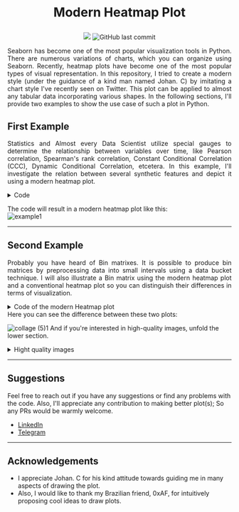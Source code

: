 # <p align="Center">Modern Heatmap Plot</p>
<div  align="center">
<a href="https://t.me/shayandavoodii"><img src="https://badgen.net/badge/icon/Telegram?icon=telegram&label"/></a>
<img alt="GitHub last commit" src="https://img.shields.io/github/last-commit/shayandavoodii/ModernHeatmapPlot">
</div>

<p align="justify">
Seaborn has become one of the most popular visualization tools in Python. There are numerous variations of charts, which you can organize using Seaborn. Recently, heatmap plots have become one of the most popular types of visual representation. In this repository, I tried to create a modern style (under the guidance of a kind man named Johan. C) by imitating a chart style I've recently seen on Twitter. This plot can be applied to almost any tabular data incorporating various shapes. In the following sections, I'll provide two examples to show the use case of such a plot in Python.
</p>

## First Example
<p align="justify">
Statistics and Almost every Data Scientist utilize special gauges to determine the relationship between variables over time, like Pearson correlation, Spearman's rank correlation, Constant Conditional Correlation (CCC), Dynamic Conditional Correlation, etcetera. In this example, I'll investigate the relation between several synthetic features and depict it using a modern heatmap plot.
</p>

<details>
  <summary>Code</summary>
  
  ```python
  import pandas as pd
  import numpy as np

  np.random.seed(8)

  # Generating synthetic data
  synthetic = np.array([np.random.normal(i, j, 100) for (i,j) in [(0,1), (0,1.5), (-1, 2), (5,7), (2, 9), (8, 8), (15, 15), (6, 30)]])

  # Making some of them a little bit correlated
  synthetic[7] = synthetic[3] + (10 * np.random.randn(100) + 20)
  synthetic[4] = synthetic[3] + (10 * np.random.randn(100) + 10)

  # Sunthetic variable names
  varNames = [f"var{_}" for _ in range(1, synthetic.shape[0]+1)]

  # Creating a pandas DataFrame
  df = pd.DataFrame(synthetic.T, columns=varNames)

  # Storing the correlations
  correlations = df.corr()
  
  options = {"x_label":"Variables", "y_label":"Variables", "legend_label":"Correlation"}
  
  # Drawing the plot using the 'ModernHeatmapPlot' function.
  ModernHeatmapPlot(correlations, **options)
  ```
</details>

The code will result in a modern heatmap plot like this:  
![example1](https://user-images.githubusercontent.com/52105833/184830041-19c1f840-d397-4059-aa33-cb9ce617b939.jpeg)

---

## Second Example
<p align="justify">
Probably you have heard of Bin matrixes. It is possible to produce bin matrices by preprocessing data into small intervals using a data bucket technique. I will also illustrate a Bin matrix using the modern heatmap plot and a conventional heatmap plot so you can distinguish their differences in terms of visualization.
</p>

<details>
  <summary>Code of the modern Heatmap plot</summary>
  
  ```python
  import pandas as pd
  
  df = pd.read_pickle("bindata.pkl")
  
  palette = sns.diverging_palette(145, 300, s=70, as_cmap=True)
  options = {"x_label":"Features", "y_label":"Tickers", "palette":palette, "legend_label":"Bin"}
  
  ModernHeatmapPlot(data=df, **options)
  ```
</details>
Here you can see the difference between these two plots:  

![collage (5)1](https://user-images.githubusercontent.com/52105833/184839462-76e02893-50ef-4ef8-90cc-fdc5bb70491c.jpg)
And if you're interested in high-quality images, unfold the lower section.

<details>
  <summary>Hight quality images</summary>

  ![example2-2](https://user-images.githubusercontent.com/52105833/184839952-7f30afec-22f4-4deb-b927-bd585ecf51af.jpeg)
  ![example2-15](https://user-images.githubusercontent.com/52105833/184839974-61cb2fdb-0250-4386-ac81-230189245063.jpeg)

</details>

---

## Suggestions
Feel free to reach out if you have any suggestions or find any problems with the code. Also, I'll appreciate any contribution to making better plot(s); So any PRs would be warmly welcome.
- [LinkedIn](www.linkedin.com/in/shayandavoodi)
- [Telegram](https://t.me/shayandavoodii)
---

## Acknowledgements
- I appreciate Johan. C for his kind attitude towards guiding me in many aspects of drawing the plot.
- Also, I would like to thank my Brazilian friend, 0xAF, for intuitively proposing cool ideas to draw plots.
